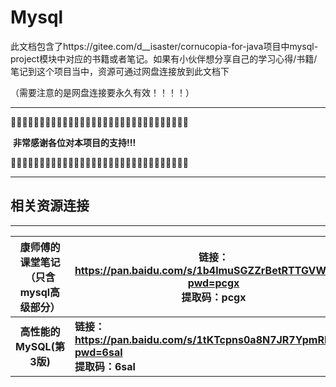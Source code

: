 

# Mysql

此文档包含了https://gitee.com/d__isaster/cornucopia-for-java项目中mysql-project模块中对应的书籍或者笔记。如果有小伙伴想分享自己的学习心得/书籍/笔记到这个项目当中，资源可通过网盘连接放到此文档下

（需要注意的是网盘连接要永久有效！！！！）



------

🎑🎑🎑🎑🎑🎑🎑🎑🎑🎑🎑🎑🎑🎑🎑🎑🎑🎑🎑🎑🎑🎑🎑🎑🎑🎑🎑🎑🎑🎑🎑

​													**非常感谢各位对本项目的支持!!!**

🎑🎑🎑🎑🎑🎑🎑🎑🎑🎑🎑🎑🎑🎑🎑🎑🎑🎑🎑🎑🎑🎑🎑🎑🎑🎑🎑🎑🎑🎑🎑

------





## 相关资源连接

------

| 康师傅的课堂笔记（只含mysql高级部分） | 链接：https://pan.baidu.com/s/1b4lmuSGZZrBetRTTGVW6PQ?pwd=pcgx <br/>提取码：pcgx |
| :-----------------------------------: | ------------------------------------------------------------ |
|       **高性能的MySQL(第3版)**        | **链接：https://pan.baidu.com/s/1tKTcpns0a8N7JR7YpmRNZQ?pwd=6sal <br/>提取码：6sal** |

​												


